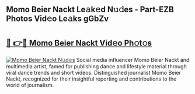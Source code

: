 ## Momo Beier Nackt Le𝚊k𝚎d N𝚞𝚍es - Part-EZB Photos Vid𝚎o Le𝚊ks gGbZv

# <h2><a href="http://fb66o6w.evod.top/?m=Momo+Beier+Nackt">🔗 👉🔴 Momo Beier Nackt Vid𝚎o Ph𝚘t𝚘s</a></h2>

[![Momo Beier Nackt N𝚞d𝚎s](https://i.imgur.com/8V9OHl7.gif)](http://fb66o6w.evod.top/?m=Momo+Beier+Nackt)
Social media influencer Momo Beier Nackt and multimedia artist, famed for publishing dance and lifestyle material through viral dance trends and short videos. Distinguished journalist Momo Beier Nackt, recognized for their insightful reporting and contributions to the world of journalism. 
